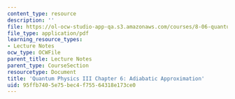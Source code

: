 ```yaml
---
content_type: resource
description: ''
file: https://ol-ocw-studio-app-qa.s3.amazonaws.com/courses/8-06-quantum-physics-iii-spring-2018/95ffb7405e75bec4f75564318e173ce0_MIT8_06S18ch6.pdf
file_type: application/pdf
learning_resource_types:
- Lecture Notes
ocw_type: OCWFile
parent_title: Lecture Notes
parent_type: CourseSection
resourcetype: Document
title: 'Quantum Physics III Chapter 6: Adiabatic Approximation'
uid: 95ffb740-5e75-bec4-f755-64318e173ce0
---
```


